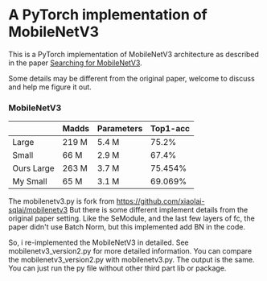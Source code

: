 # A PyTorch implementation of MobileNetV3

This is a PyTorch implementation of MobileNetV3 architecture as described in the paper [Searching for MobileNetV3](https://arxiv.org/pdf/1905.02244.pdf).

Some details may be different from the original paper, welcome to discuss and help me figure it out.

### MobileNetV3
|              | Madds     | Parameters | Top1-acc  |
| -----------  | --------- | ---------- | --------- |
| Large        | 219 M     | 5.4  M     | 75.2%     |
| Small        | 66  M     | 2.9  M     | 67.4%     |
| Ours Large   | 263 M     | 3.7  M     | 75.454%   |
| My Small     | 65  M     | 3.1  M     | 69.069%   |

  The mobilenetv3.py is fork from https://github.com/xiaolai-sqlai/mobilenetv3
  But there is some different implement details from the original paper setting. Like the SeModule, and the last few layers of fc, the paper didn't use Batch Norm, but this implemented add BN in the code.

  So, i re-implemented the MobileNetV3 in detailed. See mobilenetv3_version2.py for more detailed information.
  You can compare the mobilenetv3_version2.py with mobilenetv3.py. The output is the same. You can just run the py file without other third part lib or package.
